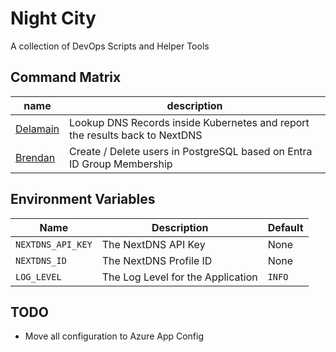 # Night City

A collection of DevOps Scripts and Helper Tools

## Command Matrix

| name | description |
| ---- | ----------- |
| [Delamain](nightcity/delamain/README.md) | Lookup DNS Records inside Kubernetes and report the results back to NextDNS |
| [Brendan](nightcity/brendan/README.md) | Create / Delete users in PostgreSQL based on Entra ID Group Membership |

## Environment Variables

| Name | Description | Default |
| ---- | ----------- | ------- |
| `NEXTDNS_API_KEY` | The NextDNS API Key | None |
| `NEXTDNS_ID` | The NextDNS Profile ID | None |
| `LOG_LEVEL` | The Log Level for the Application | `INFO` |

## TODO

* Move all configuration to Azure App Config
